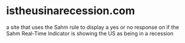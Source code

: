 # istheusinarecession.com
a site that uses the Sahm rule to display a yes or no response on if the Sahm Real-Time Indicator is showing the US as being in a recession
